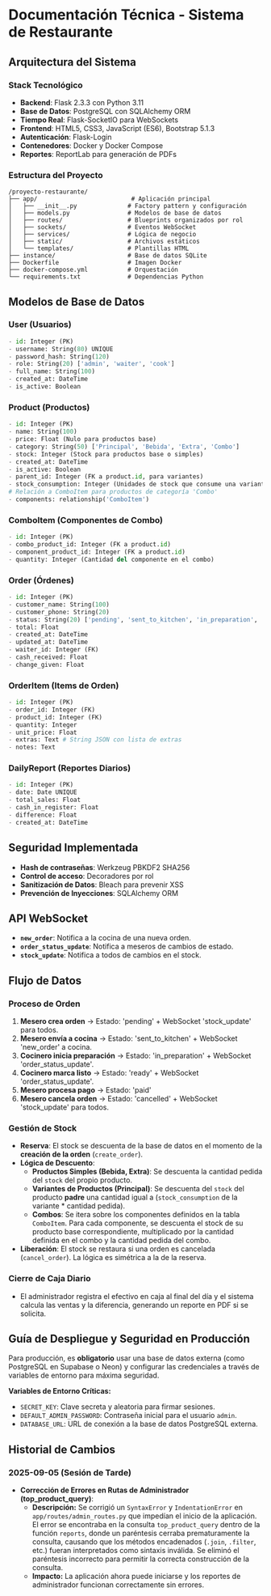 # Documentación Técnica - Sistema de Restaurante

## Arquitectura del Sistema

### Stack Tecnológico
- **Backend**: Flask 2.3.3 con Python 3.11
- **Base de Datos**: PostgreSQL con SQLAlchemy ORM
- **Tiempo Real**: Flask-SocketIO para WebSockets
- **Frontend**: HTML5, CSS3, JavaScript (ES6), Bootstrap 5.1.3
- **Autenticación**: Flask-Login
- **Contenedores**: Docker y Docker Compose
- **Reportes**: ReportLab para generación de PDFs

### Estructura del Proyecto

```
/proyecto-restaurante/
├── app/                          # Aplicación principal
│   ├── __init__.py              # Factory pattern y configuración
│   ├── models.py                # Modelos de base de datos
│   ├── routes/                  # Blueprints organizados por rol
│   ├── sockets/                 # Eventos WebSocket
│   ├── services/                # Lógica de negocio
│   ├── static/                  # Archivos estáticos
│   └── templates/               # Plantillas HTML
├── instance/                    # Base de datos SQLite
├── Dockerfile                   # Imagen Docker
├── docker-compose.yml           # Orquestación
└── requirements.txt             # Dependencias Python
```

## Modelos de Base de Datos

### User (Usuarios)
```python
- id: Integer (PK)
- username: String(80) UNIQUE
- password_hash: String(120)
- role: String(20) ['admin', 'waiter', 'cook']
- full_name: String(100)
- created_at: DateTime
- is_active: Boolean
```

### Product (Productos)
```python
- id: Integer (PK)
- name: String(100)
- price: Float (Nulo para productos base)
- category: String(50) ['Principal', 'Bebida', 'Extra', 'Combo']
- stock: Integer (Stock para productos base o simples)
- created_at: DateTime
- is_active: Boolean
- parent_id: Integer (FK a product.id, para variantes)
- stock_consumption: Integer (Unidades de stock que consume una variante)
# Relación a ComboItem para productos de categoría 'Combo'
- components: relationship('ComboItem') 
```

### ComboItem (Componentes de Combo)
```python
- id: Integer (PK)
- combo_product_id: Integer (FK a product.id)
- component_product_id: Integer (FK a product.id)
- quantity: Integer (Cantidad del componente en el combo)
```

### Order (Órdenes)
```python
- id: Integer (PK)
- customer_name: String(100)
- customer_phone: String(20)
- status: String(20) ['pending', 'sent_to_kitchen', 'in_preparation', 'ready', 'paid', 'cancelled']
- total: Float
- created_at: DateTime
- updated_at: DateTime
- waiter_id: Integer (FK)
- cash_received: Float
- change_given: Float
```

### OrderItem (Items de Orden)
```python
- id: Integer (PK)
- order_id: Integer (FK)
- product_id: Integer (FK)
- quantity: Integer
- unit_price: Float
- extras: Text # String JSON con lista de extras
- notes: Text
```

### DailyReport (Reportes Diarios)
```python
- id: Integer (PK)
- date: Date UNIQUE
- total_sales: Float
- cash_in_register: Float
- difference: Float
- created_at: DateTime
```

## Seguridad Implementada

- **Hash de contraseñas**: Werkzeug PBKDF2 SHA256
- **Control de acceso**: Decoradores por rol
- **Sanitización de Datos**: Bleach para prevenir XSS
- **Prevención de Inyecciones**: SQLAlchemy ORM

## API WebSocket

- **`new_order`**: Notifica a la cocina de una nueva orden.
- **`order_status_update`**: Notifica a meseros de cambios de estado.
- **`stock_update`**: Notifica a todos de cambios en el stock.

## Flujo de Datos

### Proceso de Orden
1. **Mesero crea orden** → Estado: 'pending' + WebSocket 'stock_update' para todos.
2. **Mesero envía a cocina** → Estado: 'sent_to_kitchen' + WebSocket 'new_order' a cocina.
3. **Cocinero inicia preparación** → Estado: 'in_preparation' + WebSocket 'order_status_update'.
4. **Cocinero marca listo** → Estado: 'ready' + WebSocket 'order_status_update'.
5. **Mesero procesa pago** → Estado: 'paid'
6. **Mesero cancela orden** → Estado: 'cancelled' + WebSocket 'stock_update' para todos.

### Gestión de Stock
- **Reserva**: El stock se descuenta de la base de datos en el momento de la **creación de la orden** (`create_order`).
- **Lógica de Descuento**:
    - **Productos Simples (Bebida, Extra)**: Se descuenta la cantidad pedida del `stock` del propio producto.
    - **Variantes de Productos (Principal)**: Se descuenta del `stock` del producto **padre** una cantidad igual a (`stock_consumption` de la variante * cantidad pedida).
    - **Combos**: Se itera sobre los componentes definidos en la tabla `ComboItem`. Para cada componente, se descuenta el stock de su producto base correspondiente, multiplicado por la cantidad definida en el combo y la cantidad pedida del combo.
- **Liberación**: El stock se restaura si una orden es cancelada (`cancel_order`). La lógica es simétrica a la de la reserva.

### Cierre de Caja Diario
- El administrador registra el efectivo en caja al final del día y el sistema calcula las ventas y la diferencia, generando un reporte en PDF si se solicita.

## Guía de Despliegue y Seguridad en Producción

Para producción, es **obligatorio** usar una base de datos externa (como PostgreSQL en Supabase o Neon) y configurar las credenciales a través de variables de entorno para máxima seguridad.

**Variables de Entorno Críticas:**
- `SECRET_KEY`: Clave secreta y aleatoria para firmar sesiones.
- `DEFAULT_ADMIN_PASSWORD`: Contraseña inicial para el usuario `admin`.
- `DATABASE_URL`: URL de conexión a la base de datos PostgreSQL externa.

## Historial de Cambios

### 2025-09-05 (Sesión de Tarde)

*   **Corrección de Errores en Rutas de Administrador (top_product_query)**:
    *   **Descripción:** Se corrigió un `SyntaxError` y `IndentationError` en `app/routes/admin_routes.py` que impedían el inicio de la aplicación. El error se encontraba en la consulta `top_product_query` dentro de la función `reports`, donde un paréntesis cerraba prematuramente la consulta, causando que los métodos encadenados (`.join`, `.filter`, etc.) fueran interpretados como sintaxis inválida. Se eliminó el paréntesis incorrecto para permitir la correcta construcción de la consulta.
    *   **Impacto:** La aplicación ahora puede iniciarse y los reportes de administrador funcionan correctamente sin errores.